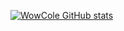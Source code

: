 
[![WowCole GitHub stats](https://github-readme-stats.vercel.app/api?username=WowCole&show_icons=true&theme=dark&locale=kr)](https://github.com/Wowcole/github-readme-stats)

